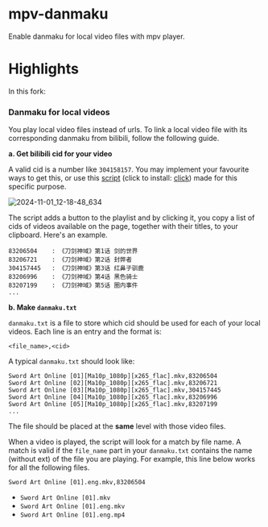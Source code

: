 # mpv-danmaku

Enable danmaku for local video files with mpv player.

# Highlights

In this fork:

### Danmaku for local videos

You play local video files instead of urls. To link a local video file with its corresponding danmaku from bilibili, follow the following guide.

**a. Get bilibili cid for your video**

A valid cid is a number like `304158157`. You may implement your favourite ways to get this, or use this [script](https://github.com/Elypha/mpv-danmaku/blob/main/release.user.js) (click to install: [click](https://raw.githubusercontent.com/Elypha/mpv-danmaku/refs/heads/main/release.user.js)) made for this specific purpose.

![2024-11-01_12-18-48_634](https://github.com/user-attachments/assets/469d845e-a071-4d6d-ae51-c57034481481)

The script adds a button to the playlist and by clicking it, you copy a list of cids of videos available on the page, together with their titles, to your clipboard. Here's an example.

```
83206504    : 《刀剑神域》第1话 剑的世界
83206721    : 《刀剑神域》第2话 封弊者
304157445   : 《刀剑神域》第3话 红鼻子驯鹿
83206996    : 《刀剑神域》第4话 黑色骑士
83207199    : 《刀剑神域》第5话 圈内事件
...
```

**b. Make `danmaku.txt`**

`danmaku.txt` is a file to store which cid should be used for each of your local videos. Each line is an entry and the format is:

```
<file_name>,<cid>
```

A typical `danmaku.txt` should look like:

```
Sword Art Online [01][Ma10p_1080p][x265_flac].mkv,83206504
Sword Art Online [02][Ma10p_1080p][x265_flac].mkv,83206721
Sword Art Online [03][Ma10p_1080p][x265_flac].mkv,304157445
Sword Art Online [04][Ma10p_1080p][x265_flac].mkv,83206996
Sword Art Online [05][Ma10p_1080p][x265_flac].mkv,83207199
...
```

The file should be placed at the **same** level with those video files.

When a video is played, the script will look for a match by file name. A match is valid if the `file_name` part in your `danmaku.txt` contains the name (without ext) of the file you are playing. For example, this line below works for all the following files.

```
Sword Art Online [01].eng.mkv,83206504
```

- `Sword Art Online [01].mkv`
- `Sword Art Online [01].eng.mkv`
- `Sword Art Online [01].eng.mp4`
